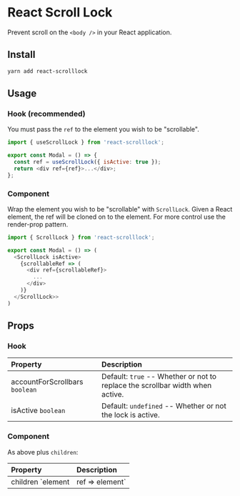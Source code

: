 # React Scroll Lock

Prevent scroll on the `<body />` in your React application.

## Install

```sh
yarn add react-scrolllock
```

## Usage

### Hook (recommended)

You must pass the `ref` to the element you wish to be "scrollable".

```js
import { useScrollLock } from 'react-scrolllock';

export const Modal = () => {
  const ref = useScrollLock({ isActive: true });
  return <div ref={ref}>...</div>;
};
```

### Component

Wrap the element you wish to be "scrollable" with `ScrollLock`. Given a React
element, the ref will be cloned on to the element. For more control use the
render-prop pattern.

```js
import { ScrollLock } from 'react-scrolllock';

export const Modal = () => (
  <ScrollLock isActive>
    {scrollableRef => (
      <div ref={scrollableRef}>
        ...
      </div>
    )}
  </ScrollLock>>
)
```

## Props

### Hook

| Property                       | Description                                                                   |
| :----------------------------- | :---------------------------------------------------------------------------- |
| accountForScrollbars `boolean` | Default: `true` -- Whether or not to replace the scrollbar width when active. |
| isActive `boolean`             | Default: `undefined` -- Whether or not the lock is active.                    |

### Component

As above plus `children`:

| Property                            | Description                                    |
| :---------------------------------- | :--------------------------------------------- |
| children `element | ref => element` | **Required** The element that can be scrolled. |
